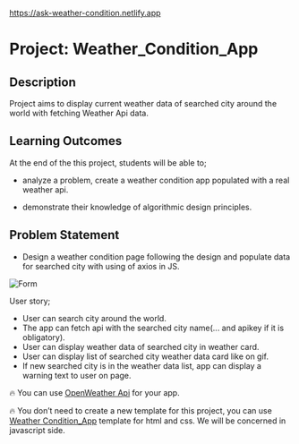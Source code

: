 https://ask-weather-condition.netlify.app

# Project: Weather_Condition_App

## Description

Project aims to display current weather data of searched city around the world with fetching Weather Api data.

## Learning Outcomes

At the end of the this project, students will be able to;

- analyze a problem, create a weather condition app populated with a real weather api.

- demonstrate their knowledge of algorithmic design principles.

## Problem Statement

- Design a weather condition page following the design and populate data for searched city with using of axios in JS.

![Form](weather_app.gif)

User story;

- User can search city around the world.
- The app can fetch api with the searched city name(... and apikey if it is obligatory).
- User can display weather data of searched city in weather card.
- User can display list of searched city weather data card like on gif.
- If new searched city is in the weather data list, app can display a warning text to user on page.

🔥 You can use [OpenWeather Api](https://openweathermap.org/) for your app.

🔥 You don’t need to create a new template for this project, you can use [Weather Condition_App](<https://github.com/clarusway/clarusway-full-stack-9-21/tree/main/javascript/projects/006%20-%20Weather_Condition_App(JS-06)>) template for html and css. We will be concerned in javascript side.
